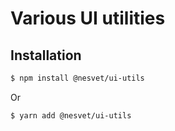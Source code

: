 # Various UI utilities

## Installation

```sh
$ npm install @nesvet/ui-utils
```

Or

```sh
$ yarn add @nesvet/ui-utils
```
